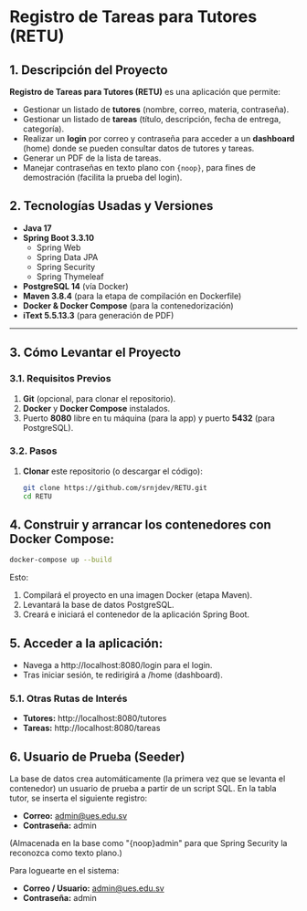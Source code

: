 # Registro de Tareas para Tutores (RETU)

## 1. Descripción del Proyecto

**Registro de Tareas para Tutores (RETU)** es una aplicación que permite:
- Gestionar un listado de **tutores** (nombre, correo, materia, contraseña).
- Gestionar un listado de **tareas** (título, descripción, fecha de entrega, categoría).
- Realizar un **login** por correo y contraseña para acceder a un **dashboard** (home) donde se pueden consultar datos de tutores y tareas.
- Generar un PDF de la lista de tareas.
- Manejar contraseñas en texto plano con `{noop}`, para fines de demostración (facilita la prueba del login).



## 2. Tecnologías Usadas y Versiones

- **Java 17**
- **Spring Boot 3.3.10**
  - Spring Web
  - Spring Data JPA
  - Spring Security
  - Spring Thymeleaf
- **PostgreSQL 14** (vía Docker)
- **Maven 3.8.4** (para la etapa de compilación en Dockerfile)
- **Docker & Docker Compose** (para la contenedorización)
- **iText 5.5.13.3** (para generación de PDF)

---

## 3. Cómo Levantar el Proyecto

### 3.1. Requisitos Previos

1. **Git** (opcional, para clonar el repositorio).
2. **Docker** y **Docker Compose** instalados.
3. Puerto **8080** libre en tu máquina (para la app) y puerto **5432** (para PostgreSQL).

### 3.2. Pasos

1. **Clonar** este repositorio (o descargar el código):

   ```bash
   git clone https://github.com/srnjdev/RETU.git
   cd RETU
   ```

## 4. Construir y arrancar los contenedores con Docker Compose:

   ```bash
   docker-compose up --build
   ```

Esto:
1. Compilará el proyecto en una imagen Docker (etapa Maven).
2. Levantará la base de datos PostgreSQL.
3. Creará e iniciará el contenedor de la aplicación Spring Boot.

## 5. Acceder a la aplicación:
- Navega a http://localhost:8080/login para el login.
- Tras iniciar sesión, te redirigirá a /home (dashboard).

### 5.1. Otras Rutas de Interés
- **Tutores:** http://localhost:8080/tutores
- **Tareas:** http://localhost:8080/tareas

## 6. Usuario de Prueba (Seeder)
La base de datos crea automáticamente (la primera vez que se levanta el contenedor) un usuario de prueba a partir de un script SQL. En la tabla tutor, se inserta el siguiente registro:

- **Correo:** admin@ues.edu.sv
- **Contraseña:** admin

(Almacenada en la base como "{noop}admin" para que Spring Security la reconozca como texto plano.)

Para loguearte en el sistema:
- **Correo / Usuario:** admin@ues.edu.sv
- **Contraseña:** admin